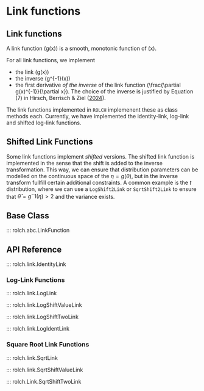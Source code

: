 # Link functions 

## Link functions 

A link function \(g(x)\) is a smooth, monotonic function of \(x\). 

For all link functions, we implement 

- the link \(g(x)\)
- the inverse \(g^{-1}(x)\)
- the first derivative _of the inverse_ of the link function \(\frac{\partial g(x)^{-1}}{\partial x}\). The choice of the inverse is justified by Equation (7) in Hirsch, Berrisch & Ziel ([2024](https://github.com/simon-hirsch/rolch/blob/main/paper.pdf)). 

The link functions implemented in `ROLCH` implemenent these as class methods each. Currently, we have implemented the identity-link, log-link and  shifted log-link functions.

## Shifted Link Functions

Some link functions implement _shifted_ versions. The shifted link function is implemented in the sense that the shift is added to the inverse transformation. This way, we can ensure that distribution parameters can be modelled on the continuous space of the $\eta = g(\theta)$, but in the inverse transform fullfill certain additional constraints. A common example is the $t$ distribution, where we can use a `LogShift2Link` or `SqrtShift2Link` to ensure that $\hat{\theta} = g^-1(\eta) > 2$ and the variance exists.

## Base Class

::: rolch.abc.LinkFunction

## API Reference

::: rolch.link.IdentityLink

### Log-Link Functions

::: rolch.link.LogLink

::: rolch.link.LogShiftValueLink

::: rolch.link.LogShiftTwoLink

::: rolch.link.LogIdentLink

### Square Root Link Functions

::: rolch.link.SqrtLink

::: rolch.link.SqrtShiftValueLink

::: rolch.Link.SqrtShiftTwoLink
